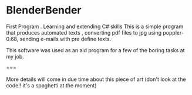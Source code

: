 # BlenderBender

First Program . Learning and extending C# skills
This is a simple program that produces automated texts , converting pdf files to jpg using poppler-0.68, sending e-mails with pre define texts.

This software was used as an aid program for a few of the boring tasks at my job.

===

More details will come in due time about this piece of art (don't look at the code!! it's a spaghetti at the moment)
